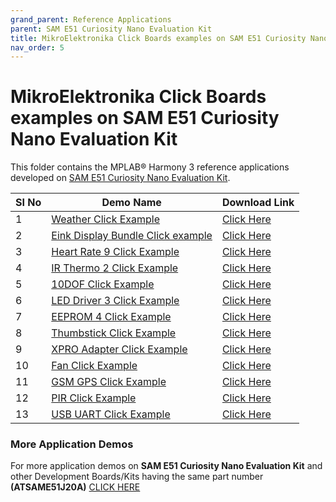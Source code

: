 ```yaml
---
grand_parent: Reference Applications
parent: SAM E51 Curiosity Nano Evaluation Kit
title: MikroElektronika Click Boards examples on SAM E51 Curiosity Nano Evaluation Kit
nav_order: 5
---
```

# MikroElektronika Click Boards examples on SAM E51 Curiosity Nano Evaluation Kit

This folder contains the MPLAB® Harmony 3 reference applications developed on [SAM E51 Curiosity Nano Evaluation Kit](https://www.microchip.com/DevelopmentTools/ProductDetails/PartNO/EV76S68A).   

|SI No| Demo Name | Download Link |
| --- | --- | -- |
| 1 | [Weather Click Example](./weather/readme.md) | [Click Here](https://github.com/MicrochipTech/MPLAB-Harmony-Reference-Apps/releases/latest/download/weather.zip)  |
| 2 | [Eink Display Bundle Click example](./eink_bundle/readme.md) | [Click Here](https://github.com/MicrochipTech/MPLAB-Harmony-Reference-Apps/releases/latest/download/eink_bundle.zip)  |
| 3 | [Heart Rate 9 Click Example](./heartrate9/readme.md) | [Click Here](https://github.com/MicrochipTech/MPLAB-Harmony-Reference-Apps/releases/latest/download/heartrate9.zip)  |
| 4 | [IR Thermo 2 Click Example](./ir_thermo2/readme.md) | [Click Here](https://github.com/MicrochipTech/MPLAB-Harmony-Reference-Apps/releases/latest/download/ir_thermo2.zip)  |
| 5 | [10DOF Click Example](./10dof/readme.md) | [Click Here](https://github.com/MicrochipTech/MPLAB-Harmony-Reference-Apps/releases/latest/download/10dof.zip)  |
| 6 | [LED Driver 3 Click Example](./leddriver3/readme.md) | [Click Here](https://github.com/MicrochipTech/MPLAB-Harmony-Reference-Apps/releases/latest/download/leddriver3.zip)  |
| 7 | [EEPROM 4 Click Example](./eeprom4/readme.md) | [Click Here](https://github.com/MicrochipTech/MPLAB-Harmony-Reference-Apps/releases/latest/download/eeprom4.zip)  |
| 8 | [Thumbstick Click Example](./thumbstick/readme.md) | [Click Here](https://github.com/MicrochipTech/MPLAB-Harmony-Reference-Apps/releases/latest/download/thumbstick.zip)  |
| 9 | [XPRO Adapter Click Example](./xpro_adapter/readme.md) | [Click Here](https://github.com/MicrochipTech/MPLAB-Harmony-Reference-Apps/releases/latest/download/xpro_adapter.zip)  |
| 10 | [Fan Click Example](./fan/readme.md) | [Click Here](https://github.com/MicrochipTech/MPLAB-Harmony-Reference-Apps/releases/latest/download/fan.zip)  |
| 11 | [GSM GPS Click Example](./gsm_gps/readme.md) | [Click Here](https://github.com/MicrochipTech/MPLAB-Harmony-Reference-Apps/releases/latest/download/gsm_gps.zip)  |
| 12 | [PIR Click Example](./pir/readme.md) | [Click Here](https://github.com/MicrochipTech/MPLAB-Harmony-Reference-Apps/releases/latest/download/pir.zip)  |
| 13 | [USB UART Click Example](./usb_uart/readme.md) | [Click Here](https://github.com/MicrochipTech/MPLAB-Harmony-Reference-Apps/releases/latest/download/usb_uart.zip)  |

### More Application Demos

For more application demos on **SAM E51 Curiosity Nano Evaluation Kit** and other Development Boards/Kits having the same part number **(ATSAME51J20A)** <a href="https://mplab-discover.microchip.com/v1/itemtype/com.microchip.ide.project?s0=ATSAME51J20A" target="_blank"> CLICK HERE </a>

